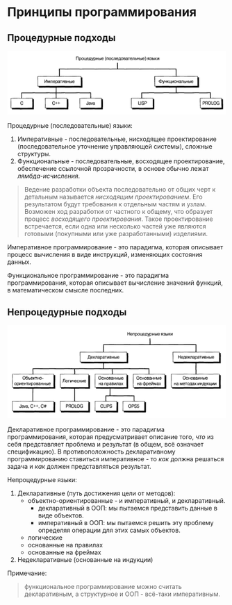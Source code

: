 # Принципы программирования

## Процедурные подходы

![Процедурные (последовательные) языки](procedural_languages.png)

Процедурные (последовательные) языки:
1. Императивные - последовательные, нисходящее проектирование (последовательное уточнение управляющей системы), сложные структуры.
2. Функциональные - последовательные, восходящее проектирование, обеспечение ссылочной прозрачности, в основе обычно лежат *лямбда-исчисления*.

> Ведение разработки объекта последовательно от общих черт к детальным называется *нисходящим проектированием*. Его результатом будут требования к отдельным частям и узлам. 
Возможен ход разработки от частного к общему, что образует процесс *восходящего проектирования*. Такое проектирование встречается, если одна или несколько частей уже являются готовыми (покупными или уже разработанными) изделиями.

Императивное программирование - это парадигма, которая описывает процесс вычисления в виде инструкций, изменяющих состояния данных.

Функциональное программирование - это парадигма программирования, которая описывает вычисление значений функций, в математическом смысле последних.

## Непроцедурные подходы

![Непроцедурные языки](not_procedural_languages.png)

Декларативное программирование - это парадигма программирования, которая предусматривает описание того, *что* из себя представляет проблема и результат (в общем, всё означает спецификацию). В противоположность декларативному программированию ставиться императивное - то *как* должна решаться задача и *как* должен представляться результат.

Непроцедурные языки:
1. Декларативные (путь достижения цели от методов):
    - объектно-ориентированные - и императивный, и декларативный. 
       - декларативный в ООП: мы пытаемся представить данные в виде объектов.
       - императивный в ООП: мы пытаемся решить эту проблему определяя операции для этих самых объектов.
    - логические
    - основанные на правилах
    - основанные на фреймах
2. Недекларативные (основанные на индукции)

Примечание:
> функциональное программирование можно считать декларативным, а структурное и ООП - всё-таки императивным.